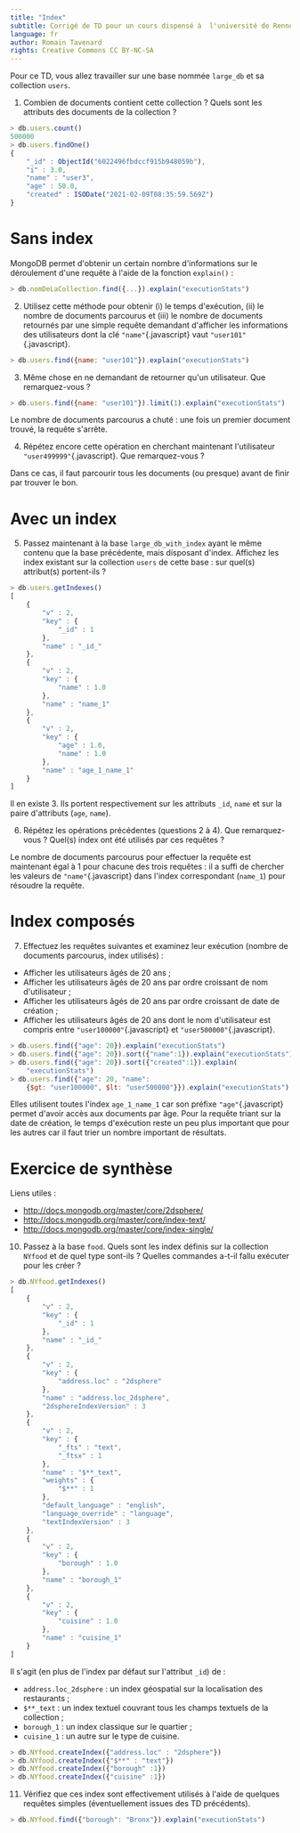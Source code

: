 ```yaml
---
title: "Index"
subtitle: Corrigé de TD pour un cours dispensé à  l'université de Rennes 2
language: fr
author: Romain Tavenard
rights: Creative Commons CC BY-NC-SA
---
```


Pour ce TD, vous allez travailler sur une base nommée `large_db` et sa collection `users`.

1. Combien de documents contient cette collection ? Quels sont les attributs des documents de la collection ?

```javascript
> db.users.count()
500000
> db.users.findOne()
{
    "_id" : ObjectId("6022496fbdccf915b948059b"),
    "i" : 3.0,
    "name" : "user3",
    "age" : 50.0,
    "created" : ISODate("2021-02-09T08:35:59.569Z")
}
```

# Sans index

MongoDB permet d'obtenir un certain nombre d'informations sur le déroulement d'une requête à l'aide de la fonction `explain()` :

```javascript
> db.nomDeLaCollection.find({...}).explain("executionStats")
```

2. Utilisez cette méthode pour obtenir (i) le temps d'exécution, (ii) le nombre de documents parcourus et (iii) le nombre de documents retournés par une simple requête demandant d'afficher les informations des utilisateurs dont la clé `"name"`{.javascript} vaut `"user101"`{.javascript}.

```javascript
> db.users.find({name: "user101"}).explain("executionStats")
```

3. Même chose en ne demandant de retourner qu'un utilisateur. Que remarquez-vous ?

```javascript
> db.users.find({name: "user101"}).limit(1).explain("executionStats")
```

Le nombre de documents parcourus a chuté : une fois un premier document trouvé, la requête s'arrête.

4. Répétez encore cette opération en cherchant maintenant l'utilisateur `"user499999"`{.javascript}. Que remarquez-vous ?

Dans ce cas, il faut parcourir tous les documents (ou presque) avant de finir par trouver le bon.

# Avec un index

5. Passez maintenant à la base `large_db_with_index` ayant le même contenu que la base précédente, mais disposant d'index.
Affichez les index existant sur la collection `users` de cette base : sur quel(s) attribut(s) portent-ils ?

```javascript
> db.users.getIndexes()
[
    {
        "v" : 2,
        "key" : {
            "_id" : 1
        },
        "name" : "_id_"
    },
    {
        "v" : 2,
        "key" : {
            "name" : 1.0
        },
        "name" : "name_1"
    },
    {
        "v" : 2,
        "key" : {
            "age" : 1.0,
            "name" : 1.0
        },
        "name" : "age_1_name_1"
    }
]
```

Il en existe 3.
Ils portent respectivement sur les attributs `_id`, `name` et sur la paire d'attributs (`age`, `name`).

6. Répétez les opérations précédentes (questions 2 à 4). Que remarquez-vous ? Quel(s) index ont été utilisés par ces requêtes ?

Le nombre de documents parcourus pour effectuer la requête est maintenant égal à 1 pour chacune des trois requêtes : il a suffi de chercher les valeurs de `"name"`{.javascript} dans l'index correspondant (`name_1`) pour résoudre la requête.

# Index composés

7. Effectuez les requêtes suivantes et examinez leur exécution (nombre de documents parcourus, index utilisés) :

* Afficher les utilisateurs âgés de 20 ans ;
* Afficher les utilisateurs âgés de 20 ans par ordre croissant de nom d'utilisateur ;
* Afficher les utilisateurs âgés de 20 ans par ordre croissant de date de création ;
* Afficher les utilisateurs âgés de 20 ans dont le nom d'utilisateur est compris entre `"user100000"`{.javascript} et `"user500000"`{.javascript}.

```javascript
> db.users.find({"age": 20}).explain("executionStats")
> db.users.find({"age": 20}).sort({"name":1}).explain("executionStats")
> db.users.find({"age": 20}).sort({"created":1}).explain(
    "executionStats")
> db.users.find({"age": 20, "name":
    {$gt: "user100000", $lt: "user500000"}}).explain("executionStats")
```

Elles utilisent toutes l'index `age_1_name_1` car son préfixe `"age"`{.javascript} permet d'avoir accès aux documents par âge.
Pour la requête triant sur la date de création, le temps d'exécution reste un peu plus important que pour les autres car il faut trier un nombre important de résultats.

# Exercice de synthèse

Liens utiles :

* <http://docs.mongodb.org/master/core/2dsphere/>
* <http://docs.mongodb.org/master/core/index-text/>
* <http://docs.mongodb.org/master/core/index-single/>

10. Passez à la base `food`. Quels sont les index définis sur la collection `NYfood` et de quel type sont-ils ?
Quelles commandes a-t-il fallu exécuter pour les créer ?

```javascript
> db.NYfood.getIndexes()
[
    {
        "v" : 2,
        "key" : {
            "_id" : 1
        },
        "name" : "_id_"
    },
    {
        "v" : 2,
        "key" : {
            "address.loc" : "2dsphere"
        },
        "name" : "address.loc_2dsphere",
        "2dsphereIndexVersion" : 3
    },
    {
        "v" : 2,
        "key" : {
            "_fts" : "text",
            "_ftsx" : 1
        },
        "name" : "$**_text",
        "weights" : {
            "$**" : 1
        },
        "default_language" : "english",
        "language_override" : "language",
        "textIndexVersion" : 3
    },
    {
        "v" : 2,
        "key" : {
            "borough" : 1.0
        },
        "name" : "borough_1"
    },
    {
        "v" : 2,
        "key" : {
            "cuisine" : 1.0
        },
        "name" : "cuisine_1"
    }
]
```

Il s'agit (en plus de l'index par défaut sur l'attribut `_id`) de :

* `address.loc_2dsphere` : un index géospatial sur la localisation des restaurants ;
* `$**_text` : un index textuel couvrant tous les champs textuels de la collection ;
* `borough_1` : un index classique sur le quartier ;
* `cuisine_1` : un autre sur le type de cuisine.

```javascript
> db.NYfood.createIndex({"address.loc" : "2dsphere"})
> db.NYfood.createIndex({"$**" : "text"})
> db.NYfood.createIndex({"borough" :1})
> db.NYfood.createIndex({"cuisine" :1})
```

11. Vérifiez que ces index sont effectivement utilisés à l'aide de quelques requêtes simples (éventuellement issues des TD précédents).

```javascript
> db.NYfood.find({"borough": "Bronx"}).explain("executionStats")
```
